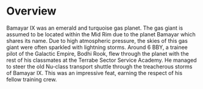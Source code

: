# Overview
Bamayar IX was an emerald and turquoise gas planet.
The gas giant is assumed to be located within the Mid Rim due to the planet Bamayar which shares its name.
Due to high atmospheric pressure, the skies of this gas giant were often sparkled with lightning storms.
Around 6 BBY, a trainee pilot of the Galactic Empire, Bodhi Rook, flew through the planet with the rest of his classmates at the Terrabe Sector Service Academy.
He managed to steer the old Nu-class transport shuttle through the treacherous storms of Bamayar IX.
This was an impressive feat, earning the respect of his fellow training crew.